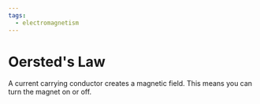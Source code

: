 ```yaml
---
tags:
  - electromagnetism
---
```

# Oersted's Law
A current carrying conductor creates a magnetic field.
This means you can turn the magnet on or off.
